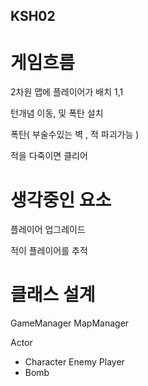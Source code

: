 ## KSH02

# 게임흐름 

2차원 맵에 플레이어가 배치 1,1

턴개념 이동, 및 폭탄 설치

폭탄( 부술수있는 벽 ,  적 파괴가능 )

적을 다죽이면 클리어


# 생각중인 요소

플레이어 업그레이드

적이 플레이어를 추적


# 클래스 설계

GameManager
MapManager

Actor
- Character
	Enemy
	Player
- Bomb

